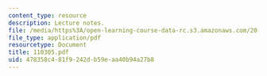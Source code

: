 ```yaml
---
content_type: resource
description: Lecture notes.
file: /media/https%3A/open-learning-course-data-rc.s3.amazonaws.com/20-442-molecular-structure-of-biological-materials-be-442-fall-2005/478358c481f9242db59eaa40b94a27b8_110305.pdf
file_type: application/pdf
resourcetype: Document
title: 110305.pdf
uid: 478358c4-81f9-242d-b59e-aa40b94a27b8
---
```

